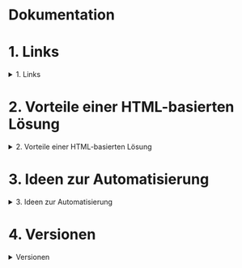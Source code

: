# Dokumentation

# 1. Links
<details>
  <summary>1. Links</summary>

  ## 1.1 Link auf die Internetseite
  [https://bea98c33-514c-4c1b-a8c8-f73f23341f9d-00-1dpzve96z23f4.riker.replit.dev/](https://bea98c33-514c-4c1b-a8c8-f73f23341f9d-00-1dpzve96z23f4.riker.replit.dev/)

  ## 1.2 Datenschutz an Schulen - IT.KULTUS-BW
  [https://it.kultus-bw.de/,Lde/Startseite/IT-Sicherheit/Datenschutz%20an%20Schulen](https://it.kultus-bw.de/,Lde/Startseite/IT-Sicherheit/Datenschutz%20an%20Schulen)

  ## 1.3 Formulare
  Hier ist der Link zur Einwilligungserklärung nach der neuen EU-DSGVO für Schüler ab 2023:
  
  [Einwilligung EU-DSGVO Schüler ab 2023](https://it.kultus-bw.de/site/pbs-bw-km-root/get/documents_E-2001020543/KULTUS.Dachmandant/KULTUS/Dienststellen/it.kultus-bw/Datenschutz%20an%20Schulen%20nach%20neuer%20EU%20DSGVO/dl-formulare/Einwilligung%20EU-DSGVO%20Sch%C3%BCler%20ab%202023.docx)

</details>

# 2. Vorteile einer HTML-basierten Lösung 
<details>
<summary>2. Vorteile einer HTML-basierten Lösung</summary>
Eine HTML-basierte Lösung für die Einholung von Einwilligungen zur Verarbeitung von Schülerdaten ist eine mögliche Idee, da sie geräteunabhängig ist und sowohl auf mobilen Geräten als auch auf Schul-PCs funktioniert.

Eine HTML-basierte Lösung für die Einholung von Einwilligungen zur Verarbeitung von Schülerdaten ist geräteunabhängig und funktioniert sowohl auf mobilen Geräten als auch auf Schul-PCs.
- Ein HTML-Formular wird erstellt, das die erforderlichen Felder für die Einwilligung zur Verarbeitung von Schülerdaten enthält, einschließlich Name des Schülers, Klasse, Name der Eltern und Kontaktdaten.

Das Formular wird benutzerfreundlich gestaltet, um sicherzustellen, dass Schülerinnen und Schüler sowie deren Eltern leicht verstehen, was von ihnen erwartet wird.

Eine klare Datenschutzerklärung wird integriert, um die Zwecke der Datenerhebung und -verarbeitung sowie die Rechte der Schülerinnen und Schüler zu erklären.

Validierungsregeln werden implementiert, um sicherzustellen, dass alle erforderlichen Felder ausgefüllt sind und die eingegebenen Daten korrekt sind.

Das Formular wird über eine sichere Verbindung (HTTPS) bereitgestellt, um die Sicherheit der übertragenen Daten zu gewährleisten.

Umfangreiche Tests werden durchgeführt, um sicherzustellen, dass das Formular auf verschiedenen Geräten und Browsern ordnungsgemäß funktioniert.
- Das Formular wird rechtzeitig zum Schuljahresbeginn bereitgestellt, und Schülerinnen und Schüler sowie deren Eltern werden angemessen darüber informiert, wie sie darauf zugreifen und die Einwilligung geben können.

Ein System wird eingerichtet, um die eingehenden Einwilligungen zu verwalten und zu verfolgen, um sicherzustellen, dass alle erforderlichen Einwilligungen vorliegen und ordnungsgemäß dokumentiert sind.
</details>

# 3. Ideen zur Automatisierung
<details>
<summary>3. Ideen zur Automatisierung</summary>
Um die Verarbeitung von Schülerdaten zu automatisieren und die Einwilligung der Schülerinnen und Schüler zur Veröffentlichung ihrer personenbezogenen Daten, Fotos und Aufnahmen zu erhalten, könnte man verschiedene Technologien und Ansätze nutzen. Hier sind einige Ideen:

Einrichtung einer Online-Plattform für Einwilligungserklärungen: Durch die Erstellung einer sicheren Online-Plattform können Schülerinnen und Schüler sowie deren Eltern die Einwilligung zur Datenverarbeitung elektronisch geben.

Nutzung von E-Mail-Kampagnen: Durch personalisierte E-Mails zu Schuljahresbeginn mit einem Link zur Einwilligungsplattform können Schülerinnen und Schüler und Eltern informiert werden und die Einwilligung geben.

Integration mit dem Schulmanagementsystem: Eine Integration der Einwilligungsplattform mit dem bestehenden Schulmanagementsystem erleichtert die Verwaltung der Schülerdaten und stellt sicher, dass alle Einwilligungen vorliegen.

Einsatz von E-Signatur-Technologien: Durch die Nutzung elektronischer Unterschriftstechnologien können Einwilligungsformulare digital unterzeichnet werden, was den Prozess beschleunigt und die rechtliche Verbindlichkeit sicherstellt.

Implementierung von Chatbots oder virtuellen Assistenten: Die Einbindung von Chatbots oder virtuellen Assistenten auf der Website oder Plattform kann Schülerinnen und Schülern bei Fragen zur Einwilligung helfen und sie durch den Prozess führen.

Automatisierte Erinnerungen und Follow-ups: Durch den Versand automatisierter Erinnerungen und Follow-up-Nachrichten kann sichergestellt werden, dass alle Schülerinnen und Schüler ihre Einwilligung geben.

Verwendung von Authentifizierungstechnologien: Durch den Einsatz von starken Authentifizierungstechnologien wird sichergestellt, dass nur berechtigte Personen die Einwilligung geben können und die Daten sicher bleiben.

Regelmäßige Überprüfung und Aktualisierung: Eine regelmäßige Überprüfung und Aktualisierung der Einwilligungen stellt sicher, dass diese den aktuellen Datenschutzbestimmungen entsprechen.

Durch die Kombination verschiedener Technologien und Prozesse kann die Verarbeitung von Schülerdaten automatisiert und die Einholung erforderlicher Einwilligungen vereinfacht werden, während Datenschutz und Sicherheit gewährleistet bleiben.
</details>

# 4. Versionen
<details>
<summary>Versionen</summary>

## V0.5 2024-06-24
- Einbettung und Testung des Microsoft Forms auf der Homepage (mit Hilfe von iframe) 

## V0.4 2024-06-24
- Nutzung von Microsoft Forms zur Datenabfrage
- Implementierung / Einbettung der Microsoft Forms Abfrage
  - Vorteil: Automatisierte und datenschutzrechtlich Konforme Abfrage und Speicherung von Schülerdaten
  - Unter Microsoft Forms erfolgt die Speicherung in einer Excel Datei. Dies ist datenschutzkonform gespeichert. Die Daten können zum Zwecke der Datenverarbeitung der Schule ausgewertet und verarbeitet werden.

## V0.3  2024-06-17 ... 2024-06-19
- Erweiterung der Formularabfragen
- Integration der Automatisierung

## V0.2  2024-06-13
- Erweiterung der Formularabfragen

## V0.1  2024-06-03
- Implementierung und Überführung der vollständigen Projektentwicklung auf replit.com
- Übernahme von weiteren Formularabfragen in index.html
</details>
